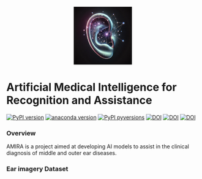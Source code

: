 <p align="center">
  <img src="assets/ear+nn%20v1.webp" width="30%" alt='project-amira'>
</p>

# Artificial Medical Intelligence for Recognition and Assistance

[![PyPI version](https://badge.fury.io/py/MedPy.svg)](https://pypi.python.org/pypi/MedPy/)
[![anaconda version](https://anaconda.org/conda-forge/medpy/badges/version.svg)](https://anaconda.org/conda-forge/medpy)
[![PyPI pyversions](https://img.shields.io/pypi/pyversions/MedPy.svg)](https://pypi.python.org/pypi/MedPy/)
[![DOI](https://img.shields.io/badge/DOI-10.1371%2Fjournal.pone.0229226-blue)](https://doi.org/10.1371/journal.pone.0229226)
[![DOI](https://img.shields.io/badge/DOI-10.1109%2FACCESS.2021.3132133-blue)](https://doi.org/10.1109/ACCESS.2021.3132133)
[![DOI](https://img.shields.io/badge/DOI-10.3390%2Fdiagnostics12040917-blue)](https://doi.org/10.3390/diagnostics12040917)



### Overview

AMIRA is a project aimed at developing AI models to assist in the clinical diagnosis of middle and outer ear diseases.

### Ear imagery Dataset


